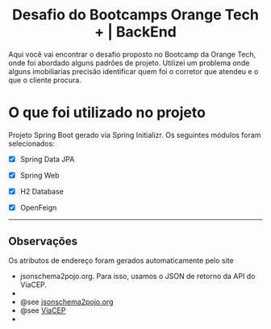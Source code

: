 <h1 align="center">Desafio do Bootcamps Orange Tech + | BackEnd </h1>

Aqui você vai encontrar o desafio proposto no Bootcamp da Orange Tech, onde foi abordado alguns padrões de projeto.
Utilizei um problema onde alguns imobiliarias precisão identificar quem foi o corretor que atendeu e o que o cliente procura.

# O que foi utilizado no projeto
Projeto Spring Boot gerado via Spring Initializr.
Os seguintes módulos foram selecionados:
- [X] Spring Data JPA
- [X] Spring Web
- [X] H2 Database
- [X] OpenFeign


----------------------
Observações
----------------------
Os atributos de endereço foram gerados automaticamente pelo site
 
 * jsonschema2pojo.org. Para isso, usamos o JSON de retorno da API do ViaCEP.
 * 
 * @see <a href="https://www.jsonschema2pojo.org">jsonschema2pojo.org</a>
 * @see <a href="https://viacep.com.br">ViaCEP</a>
 * 